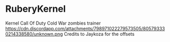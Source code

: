 # RuberyKernel
Kernel Call Of Duty Cold War zombies trainer
https://cdn.discordapp.com/attachments/798971022279573505/805793330214338580/unknown.png
Credits to Jaykoza for the offsets
